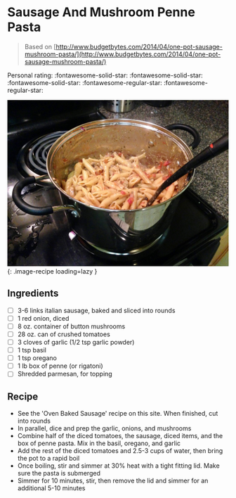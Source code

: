 <!-- Do not modify sections with "AUTO-*". They are updated by make.py -->

# Sausage And Mushroom Penne Pasta

> Based on [http://www.budgetbytes.com/2014/04/one-pot-sausage-mushroom-pasta/](http://www.budgetbytes.com/2014/04/one-pot-sausage-mushroom-pasta/)

<!-- rating=3; (User can specify rating on scale of 1-5) -->
<!-- AUTO-UserRating -->
Personal rating: :fontawesome-solid-star: :fontawesome-solid-star: :fontawesome-solid-star: :fontawesome-regular-star: :fontawesome-regular-star:
<!-- /AUTO-UserRating -->

<!-- name_image=sausage_and_mushroom_penne_pasta.jpg; (User can specify image name if multiple exist) -->
<!-- AUTO-Image -->
![sausage_and_mushroom_penne_pasta.jpg](./sausage_and_mushroom_penne_pasta.jpg){: .image-recipe loading=lazy }
<!-- /AUTO-Image -->

## Ingredients

* [ ] 3-6 links italian sausage, baked and sliced into rounds
* [ ] 1 red onion, diced
* [ ] 8 oz. container of button mushrooms
* [ ] 28 oz. can of crushed tomatoes
* [ ] 3 cloves of garlic (1/2 tsp garlic powder)
* [ ] 1 tsp basil
* [ ] 1 tsp oregano
* [ ] 1 lb box of penne (or rigatoni)
* [ ] Shredded parmesan, for topping

## Recipe

* See the 'Oven Baked Sausage' recipe on this site. When finished, cut into rounds
* In parallel, dice and prep the garlic, onions, and mushrooms
* Combine half of the diced tomatoes, the sausage, diced items, and the box of penne pasta. Mix in the basil, oregano, and garlic
* Add the rest of the diced tomatoes and 2.5-3 cups of water, then bring the pot to a rapid boil
* Once boiling, stir and simmer at 30% heat with a tight fitting lid. Make sure the pasta is submerged
* Simmer for 10 minutes, stir, then remove the lid and simmer for an additional 5-10 minutes
